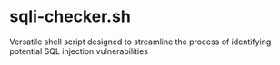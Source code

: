 # sqli-checker.sh
Versatile shell script designed to streamline the process of identifying potential SQL injection vulnerabilities 
